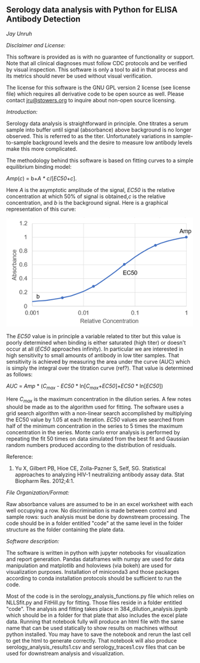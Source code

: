 ## Serology data analysis with Python for ELISA Antibody Detection
*Jay Unruh*

*Disclaimer and License:*

This software is provided as is with no guarantee of functionality or support.  Note that all clinical diagnoses must follow CDC protocols and be verified by visual inspection.  This software is only a tool to aid in that process and its metrics should never be used without visual verification.

The license for this software is the GNU GPL version 2 license (see license file) which requires all derivative code to be open source as well.  Please contact jru@stowers.org to inquire about non-open source licensing.

*Introduction:*

Serology data analysis is straightforward in principle.  One titrates a serum sample into buffer until signal (absorbance) above background is no longer observed.  This is referred to as the titer.  Unfortunately variations in sample-to-sample background levels and the desire to measure low antibody levels make this more complicated.

The methodology behind this software is based on fitting curves to a simple equilibrium binding model:

*Amp*(*c*) = b+*A \* c*/[*EC50*+*c*].

Here *A* is the asymptotic amplitude of the signal, *EC50* is the relative concentration at which 50% of signal is obtained,*c* is the relative concentration, and *b* is the background signal.  Here is a graphical representation of this curve:

<img src="pics/amp_curve.png" width=500>

The *EC50* value is in principle a variable related to titer but this value is poorly determined when binding is either saturated (high titer) or doesn't occur at all (*EC50* approaches infinity).  In particular we are interested in high sensitivity to small amounts of antibody in low titer samples. That sensitivity is achieved by measuring the area under the curve (AUC) which is simply the integral over the titration curve (ref?).  That value is determined as follows:

*AUC* = *Amp* \* (*C<sub>max* - *EC50* \* ln[*C<sub>max*+*EC50*]+*EC50* \* ln[*EC50*])

Here *C<sub>max* is the maximum concentration in the dilution series.  A few notes should be made as to the algorithm used for fitting.  The software uses a grid search algorithm with a non-linear search accomplished by multiplying the EC50 value by 1.05 at each iteration.  *EC50* values are searched from half of the minimum concentration in the series to 5 times the maximum concentration in the series.  Monte carlo error analysis is performed by repeating the fit 50 times on data simulated from the best fit and Gaussian random numbers produced according to the distribution of residuals.

Reference:
1.	Yu X, Gilbert PB, Hioe CE, Zolla-Pazner S, Self, SG. Statistical approaches to analyzing HIV-1 neutralizing antibody assay data. Stat Biopharm Res. 2012;4:1.

*File Organization/Format:*

Raw absorbance values are assumed to be in an excel worksheet with each well occupying a row.  No discrimination is made between control and sample rows: such analysis must be done by downstream processing.  The code should be in a folder entitled "code" at the same level in the folder structure as the folder containing the plate data.

*Software description:*

The software is written in python with jupyter notebooks for visualization and report generation.  Pandas dataframes with numpy are used for data manipulation and matplotlib and holoviews (via bokeh) are used for visualization purposes.  Installation of miniconda3 and those packages according to conda installation protocols should be sufficient to run the code.

Most of the code is in the serology_analysis_functions.py file which relies on NLLSfit.py and FitHill.py for fitting.  Those files reside in a folder entitled "code".  The analysis and fitting takes place in 384_dilution_analysis.ipynb which should be in a folder for that plate that also includes the excel plate data.  Running that notebook fully will produce an html file with the same name that can be used statically to show results on machines without python installed.  You may have to save the notebook and rerun the last cell to get the html to generate correctly. That notebook will also produce serology_analysis_results1.csv and serology_traces1.csv files that can be used for downstream analysis and visualization.